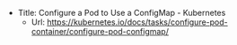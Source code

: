 - Title: Configure a Pod to Use a ConfigMap - Kubernetes
  - Url: https://kubernetes.io/docs/tasks/configure-pod-container/configure-pod-configmap/
